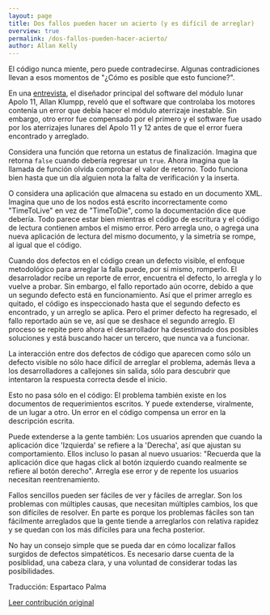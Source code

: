 ```yaml
---
layout: page
title: Dos fallos pueden hacer un acierto (y es difícil de arreglar)
overview: true
permalink: /dos-fallos-pueden-hacer-acierto/
author: Allan Kelly
---
```


El código nunca miente, pero puede contradecirse. Algunas contradiciones llevan a esos momentos de "¿Cómo es posible que esto funcione?".

En una [entrevista](http://www.netjeff.com/humor/item.cgi?file=ApolloComputer), el diseñador principal del software del módulo lunar Apolo 11, Allan Klumpp, reveló que el software que controlaba los motores contenía un error que debía hacer el módulo aterrizaje inestable. Sin embargo, otro error fue compensado por el primero y el software fue usado por los aterrizajes lunares del Apolo 11 y 12 antes de que el error fuera encontrado y arreglado.

Considera una función que retorna un estatus de finalización. Imagina que retorna `false` cuando debería regresar un `true`. Ahora imagina que la llamada de función olvida comprobar el valor de retorno. Todo funciona bien hasta que un día alguien nota la falta de verificación y la inserta.

O considera una aplicación que almacena su estado en un documento XML. Imagina que uno de los nodos está escrito incorrectamente como "TimeToLive" en vez de "TimeToDie", como la documentación dice que debería. Todo parece estar bien mientras el código de escritura y el código de lectura contienen ambos el mismo error. Pero arregla uno, o agrega una nueva aplicación de lectura del mismo documento, y la simetría se rompe, al igual que el código.

Cuando dos defectos en el código crean un defecto visible, el enfoque metodológico para arreglar la falla puede, por sí mismo, romperlo. El desarrolador recibe un reporte de error, encuentra el defecto, lo arregla y lo vuelve a probar. Sin embargo, el fallo reportado aún ocorre, debido a que un segundo defecto está en funcionamiento. Así que el primer arreglo es quitado, el código es inspeccionado hasta que el segundo defecto es encontrado, y un arreglo se aplica. Pero el primer defecto ha regresado, el fallo reportado aún se ve, así que se deshace el segundo arreglo. El proceso se repite pero ahora el desarrollador ha desestimado dos posibles soluciones y está buscando hacer un tercero, que nunca va a funcionar.

La interacción entre dos defectos de código que aparecen como sólo un defecto visible no sólo hace difícil de arreglar el problema, además lleva a los desarrolladores a callejones sin salida, sólo para descubrir que intentaron la respuesta correcta desde el inicio.

Esto no pasa sólo en el código: El problema también existe en los documentos de requerimientos escritos. Y puede extenderse, viralmente, de un lugar a otro. Un error en el código compensa un error en la descripción escrita.

Puede extenderse a la gente también: Los usuarios aprenden que cuando la aplicación dice 'Izquierda' se refiere a la 'Derecha', así que ajustan su comportamiento. Ellos incluso lo pasan al nuevo usuarios: "Recuerda que la aplicación dice que hagas click al botón izquierdo cuando realmente se refiere al botón derecho". Arregla ese error y de repente los usuarios necesitan reentrenamiento.

Fallos sencillos pueden ser fáciles de ver y fáciles de arreglar. Son los problemas con múltiples causas, que necesitan múltiples cambios, los que son difíciles de resolver. En parte es porque los problemas fáciles son tan fácilmente arreglados que la gente tiende a arreglarlos con relativa rapidez y se quedan con los más difíciles para una fecha posterior.

No hay un consejo simple que se pueda dar en cómo localizar fallos surgidos de defectos simpatéticos. Es necesario darse cuenta de la posiblidad, una cabeza clara, y una voluntad de considerar todas las posibilidades.


Traducción: Espartaco Palma

[Leer contribución original](http://programmer.97things.oreilly.com/wiki/index.php/Two_Wrongs_Can_Make_a_Right_%28and_Are_Difficult_to_Fix%29)
